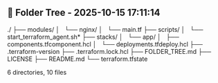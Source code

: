 

## 📁 Folder Tree - 2025-10-15 17:11:14 ##

./
├── modules/
│   └── nginx/
│     └── main.tf
├── scripts/
│   └── start_terraform_agent.sh*
├── stacks/
│   └── app/
│     ├── components.tfcomponent.hcl
│     └── deployments.tfdeploy.hcl
├── .terraform-version
├── .terraform.lock.hcl
├── FOLDER_TREE.md
├── LICENSE
├── README.md
└── terraform.tfstate

6 directories, 10 files
